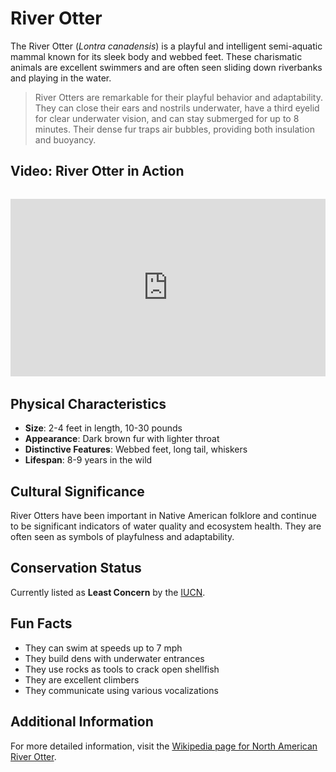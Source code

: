 # River Otter

The River Otter (*Lontra canadensis*) is a playful and intelligent semi-aquatic mammal known for its sleek body and webbed feet. These charismatic animals are excellent swimmers and are often seen sliding down riverbanks and playing in the water.

> River Otters are remarkable for their playful behavior and adaptability. They can close their ears and nostrils underwater, have a third eyelid for clear underwater vision, and can stay submerged for up to 8 minutes. Their dense fur traps air bubbles, providing both insulation and buoyancy.

## Video: River Otter in Action
<div class="video-container" style="position: relative; padding-bottom: 56.25%; height: 0; overflow: hidden; max-width: 100%; margin: 2rem 0;">
    <iframe style="position: absolute; top: 0; left: 0; width: 100%; height: 100%;" 
            src="https://www.youtube.com/embed/8X7U9qXzqXc" 
            title="River Otter in Action" 
            frameborder="0" 
            allow="accelerometer; autoplay; clipboard-write; encrypted-media; gyroscope; picture-in-picture" 
            allowfullscreen>
    </iframe>
</div>

## Physical Characteristics

- **Size**: 2-4 feet in length, 10-30 pounds
- **Appearance**: Dark brown fur with lighter throat
- **Distinctive Features**: Webbed feet, long tail, whiskers
- **Lifespan**: 8-9 years in the wild

## Cultural Significance
River Otters have been important in Native American folklore and continue to be significant indicators of water quality and ecosystem health. They are often seen as symbols of playfulness and adaptability.

## Conservation Status
Currently listed as **Least Concern** by the [IUCN](https://www.iucnredlist.org/species/12302/21936349).

## Fun Facts
- They can swim at speeds up to 7 mph
- They build dens with underwater entrances
- They use rocks as tools to crack open shellfish
- They are excellent climbers
- They communicate using various vocalizations

## Additional Information
For more detailed information, visit the [Wikipedia page for North American River Otter](https://en.wikipedia.org/wiki/North_American_river_otter). 